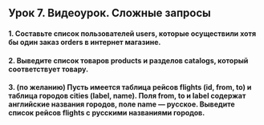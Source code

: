 ## Урок 7. Видеоурок. Сложные запросы
#### 1. Составьте список пользователей users, которые осуществили хотя бы один заказ orders в интернет магазине.
#### 2. Выведите список товаров products и разделов catalogs, который соответствует товару.
#### 3. (по желанию) Пусть имеется таблица рейсов flights (id, from, to) и таблица городов cities (label, name). Поля from, to и label содержат английские названия городов, поле name — русское. Выведите список рейсов flights с русскими названиями городов.